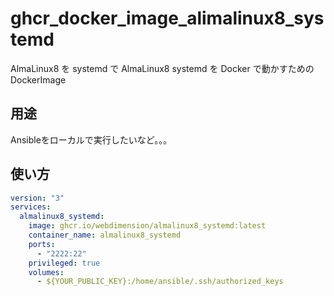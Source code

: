 # ghcr_docker_image_alimalinux8_systemd

AlmaLinux8 を systemd で AlmaLinux8 systemd を Docker で動かすためのDockerImage

## 用途

Ansibleをローカルで実行したいなど。。。

## 使い方

```yaml
version: "3"
services:
  almalinux8_systemd:
    image: ghcr.io/webdimension/almalinux8_systemd:latest
    container_name: almalinux8_systemd
    ports:
      - "2222:22"
    privileged: true
    volumes:
      - ${YOUR_PUBLIC_KEY}:/home/ansible/.ssh/authorized_keys
```